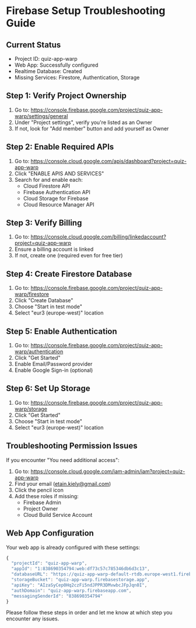 # Firebase Setup Troubleshooting Guide

## Current Status
- Project ID: quiz-app-warp
- Web App: Successfully configured
- Realtime Database: Created
- Missing Services: Firestore, Authentication, Storage

## Step 1: Verify Project Ownership
1. Go to: https://console.firebase.google.com/project/quiz-app-warp/settings/general
2. Under "Project settings", verify you're listed as an Owner
3. If not, look for "Add member" button and add yourself as Owner

## Step 2: Enable Required APIs
1. Go to: https://console.cloud.google.com/apis/dashboard?project=quiz-app-warp
2. Click "ENABLE APIS AND SERVICES"
3. Search for and enable each:
   - Cloud Firestore API
   - Firebase Authentication API
   - Cloud Storage for Firebase
   - Cloud Resource Manager API

## Step 3: Verify Billing
1. Go to: https://console.cloud.google.com/billing/linkedaccount?project=quiz-app-warp
2. Ensure a billing account is linked
3. If not, create one (required even for free tier)

## Step 4: Create Firestore Database
1. Go to: https://console.firebase.google.com/project/quiz-app-warp/firestore
2. Click "Create Database"
3. Choose "Start in test mode"
4. Select "eur3 (europe-west)" location

## Step 5: Enable Authentication
1. Go to: https://console.firebase.google.com/project/quiz-app-warp/authentication
2. Click "Get Started"
3. Enable Email/Password provider
4. Enable Google Sign-in (optional)

## Step 6: Set Up Storage
1. Go to: https://console.firebase.google.com/project/quiz-app-warp/storage
2. Click "Get Started"
3. Choose "Start in test mode"
4. Select "eur3 (europe-west)" location

## Troubleshooting Permission Issues
If you encounter "You need additional access":
1. Go to: https://console.cloud.google.com/iam-admin/iam?project=quiz-app-warp
2. Find your email (etain.kiely@gmail.com)
3. Click the pencil icon
4. Add these roles if missing:
   - Firebase Admin
   - Project Owner
   - Cloud Build Service Account

## Web App Configuration
Your web app is already configured with these settings:
```javascript
{
  "projectId": "quiz-app-warp",
  "appId": "1:838690354794:web:df73c57c785346db6d3c13",
  "databaseURL": "https://quiz-app-warp-default-rtdb.europe-west1.firebasedatabase.app",
  "storageBucket": "quiz-app-warp.firebasestorage.app",
  "apiKey": "AIzaSyCep0Hq2czFi5ndJPPR3DMvwbcJFpJqn0I",
  "authDomain": "quiz-app-warp.firebaseapp.com",
  "messagingSenderId": "838690354794"
}
```

Please follow these steps in order and let me know at which step you encounter any issues.

